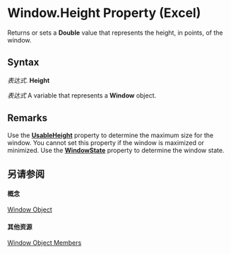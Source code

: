 
# Window.Height Property (Excel)

Returns or sets a  **Double** value that represents the height, in points, of the window.


## Syntax

 _表达式_. **Height**

 _表达式_ A variable that represents a **Window** object.


## Remarks

Use the  **[UsableHeight](e1cbcaa1-779a-1757-0a95-9e53e374ef7c.md)** property to determine the maximum size for the window. You cannot set this property if the window is maximized or minimized. Use the **[WindowState](be51b777-1370-03a2-1e3b-a4a89205f6ca.md)** property to determine the window state.


## 另请参阅


#### 概念


[Window Object](8591b1ad-76f8-14e2-9120-406b65093f5a.md)
#### 其他资源


[Window Object Members](http://msdn.microsoft.com/library/f11db427-24a4-041c-2fd5-03ce73ae6c16%28Office.15%29.aspx)